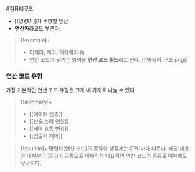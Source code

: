 #컴퓨터구조 

+ [[명령어]]가 수행할 연산
+ **연산자**라고도 부른다.

> [!example]+ 
> + 더해라, 빼라, 저장해라 등
> + 연산 코드가 담기는 영역을 **연산 코드 필드**라고 한다.
> ![[명령어_구조.png]]

### 연산 코드 유형
가장 기본적인 연산 코드 유형은 크게 네 가지로 나눌 수 있다.

> [!summary]+ 
> + [[데이터 전송]]
> + [[산술,논리 연산]]
> + [[제어 흐름 변경]]
> + [[입출력 제어]]

> [!caution]+ 
> 명령어(연산 코드)의 종류와 생김새는 CPU마다 다르다.
> 해당 내용은 대부분의 CPU가 공통으로 이해하는 대표적인 연산 코드의 종류로 이해해도 무관하다.